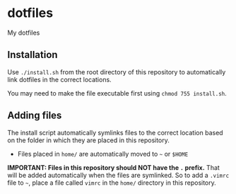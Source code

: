 # dotfiles
My dotfiles

## Installation
Use `./install.sh` from the root directory of this repository to automatically link dotfiles in the correct locations.

You may need to make the file executable first using `chmod 755 install.sh`.

## Adding files
The install script automatically symlinks files to the correct location based on the folder in which they are placed in this repository.

* Files placed in `home/` are automatically moved to `~` or `$HOME`

**IMPORTANT: Files in this repository should NOT have the `.` prefix.** That will be added automatically when the files are symlinked. So to add a `.vimrc` file to `~`, place a file called `vimrc` in the `home/` directory in this repository.

